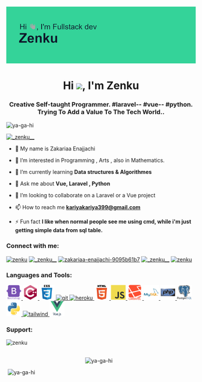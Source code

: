 [![Header](https://github.com/YA-GA-HI/YA-GA-HI/blob/main/header.png "Header")](https://some-url.dev/)

<h1 align="center">Hi <img src="https://raw.githubusercontent.com/MartinHeinz/MartinHeinz/master/wave.gif" width="30px">, I'm Zenku</h1>
<h3 align="center">Creative Self-taught Programmer. #laravel-- #vue-- #python. Trying To Add a Value To The Tech World..</h3>

<p  align="left"> <img src="https://komarev.com/ghpvc/?username=ya-ga-hi&label=Profile%20views&color=0e75b6&style=flat" alt="ya-ga-hi" /> </p>

<p align="left"> <a href="https://twitter.com/_zenku__" target="blank"><img src="https://img.shields.io/twitter/follow/_zenku__?logo=twitter&style=for-the-badge" alt="_zenku__" /></a> </p>

- 👋 My name is Zakariaa Enajjachi

- 👀 I’m interested in Programming , Arts , also in Mathematics.

- 🌱 I’m currently learning **Data structures & Algorithmes**

- 💬 Ask me about **Vue, Laravel , Python**

- 💞️ I’m looking to collaborate on a Laravel or a Vue project

- 📫 How to reach me **kariyakariya399@gmail.com**

- ⚡ Fun fact **I like when normal people see me using cmd, while i'm just getting simple data from sql table.**

<h3 align="left">Connect with me:</h3>
<p align="left" >
<a href="https://codepen.io/zenku" target="blank"><img align="center" src="https://raw.githubusercontent.com/rahuldkjain/github-profile-readme-generator/master/src/images/icons/Social/codepen.svg" alt="zenku" height="30" width="40" /></a>
<a href="https://twitter.com/_zenku__" target="blank"><img align="center" src="https://raw.githubusercontent.com/rahuldkjain/github-profile-readme-generator/master/src/images/icons/Social/twitter.svg" alt="_zenku__" height="30" width="40" /></a>
<a href="https://linkedin.com/in/zakariaa-enajjachi-9095b61b7" target="blank"><img align="center" src="https://raw.githubusercontent.com/rahuldkjain/github-profile-readme-generator/master/src/images/icons/Social/linked-in-alt.svg" alt="zakariaa-enajjachi-9095b61b7" height="30" width="40" /></a>
<a href="https://instagram.com/_zenku__" target="blank"><img align="center" src="https://raw.githubusercontent.com/rahuldkjain/github-profile-readme-generator/master/src/images/icons/Social/instagram.svg" alt="_zenku__" height="30" width="40" /></a>
<a href="https://hashnode.com/zenku" target="blank"><img align="center" src="https://raw.githubusercontent.com/rahuldkjain/github-profile-readme-generator/master/src/images/icons/Social/hashnode.svg" alt="zenku" height="30" width="40" /></a>
</p>

<h3 align="left">Languages and Tools:</h3>
<p align="left"> <a href="https://getbootstrap.com" target="_blank" rel="noreferrer"> <img src="https://raw.githubusercontent.com/devicons/devicon/master/icons/bootstrap/bootstrap-plain-wordmark.svg" alt="bootstrap" width="40" height="40"/> </a> <a href="https://www.w3schools.com/cpp/" target="_blank" rel="noreferrer"> <img src="https://raw.githubusercontent.com/devicons/devicon/master/icons/cplusplus/cplusplus-original.svg" alt="cplusplus" width="40" height="40"/> </a> <a href="https://www.w3schools.com/css/" target="_blank" rel="noreferrer"> <img src="https://raw.githubusercontent.com/devicons/devicon/master/icons/css3/css3-original-wordmark.svg" alt="css3" width="40" height="40"/> </a> <a href="https://git-scm.com/" target="_blank" rel="noreferrer"> <img src="https://www.vectorlogo.zone/logos/git-scm/git-scm-icon.svg" alt="git" width="40" height="40"/> </a> <a href="https://heroku.com" target="_blank" rel="noreferrer"> <img src="https://www.vectorlogo.zone/logos/heroku/heroku-icon.svg" alt="heroku" width="40" height="40"/> </a> <a href="https://www.w3.org/html/" target="_blank" rel="noreferrer"> <img src="https://raw.githubusercontent.com/devicons/devicon/master/icons/html5/html5-original-wordmark.svg" alt="html5" width="40" height="40"/> </a> <a href="https://developer.mozilla.org/en-US/docs/Web/JavaScript" target="_blank" rel="noreferrer"> <img src="https://raw.githubusercontent.com/devicons/devicon/master/icons/javascript/javascript-original.svg" alt="javascript" width="40" height="40"/> </a> <a href="https://laravel.com/" target="_blank" rel="noreferrer"> <img src="https://raw.githubusercontent.com/devicons/devicon/master/icons/laravel/laravel-plain-wordmark.svg" alt="laravel" width="40" height="40"/> </a> <a href="https://www.mysql.com/" target="_blank" rel="noreferrer"> <img src="https://raw.githubusercontent.com/devicons/devicon/master/icons/mysql/mysql-original-wordmark.svg" alt="mysql" width="40" height="40"/> </a> <a href="https://www.php.net" target="_blank" rel="noreferrer"> <img src="https://raw.githubusercontent.com/devicons/devicon/master/icons/php/php-original.svg" alt="php" width="40" height="40"/> </a> <a href="https://www.postgresql.org" target="_blank" rel="noreferrer"> <img src="https://raw.githubusercontent.com/devicons/devicon/master/icons/postgresql/postgresql-original-wordmark.svg" alt="postgresql" width="40" height="40"/> </a> <a href="https://www.python.org" target="_blank" rel="noreferrer"> <img src="https://raw.githubusercontent.com/devicons/devicon/master/icons/python/python-original.svg" alt="python" width="40" height="40"/> </a> <a href="https://tailwindcss.com/" target="_blank" rel="noreferrer"> <img src="https://www.vectorlogo.zone/logos/tailwindcss/tailwindcss-icon.svg" alt="tailwind" width="40" height="40"/> </a> <a href="https://vuejs.org/" target="_blank" rel="noreferrer"> <img src="https://raw.githubusercontent.com/devicons/devicon/master/icons/vuejs/vuejs-original-wordmark.svg" alt="vuejs" width="40" height="40"/> </a> </p>

<h3 align="left">Support:</h3>
<p><a href="https://www.buymeacoffee.com/zenku"> <img align="left" src="https://cdn.buymeacoffee.com/buttons/v2/default-yellow.png" height="50" width="210" alt="zenku" /></a></p><br><br>

<p><img  src="https://github-readme-stats.vercel.app/api/top-langs?username=ya-ga-hi&show_icons=true&locale=en&layout=compact" alt="ya-ga-hi" /></p>

<p>&nbsp;<img  src="https://github-readme-stats.vercel.app/api?username=ya-ga-hi&show_icons=true&locale=en" alt="ya-ga-hi" /></p>

